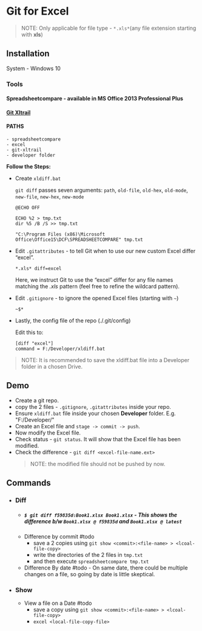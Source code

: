 # Git for Excel
> NOTE: Only applicable for file type - `*.xls*`(any file extension starting with **xls**) 

## Installation
System - Windows 10

### Tools
#### Spreadsheetcompare - available in MS Office 2013 Professional Plus
#### [Git Xltrail](https://www.xltrail.com/client)
#### PATHS
	- spreadsheetcompare
	- excel
	- git-xltrail
	- developer folder

**Follow the Steps:**
* Create `xldiff.bat`

	`git diff` passes seven arguments: `path`, `old-file`, `old-hex`, `old-mode`, `new-file`, `new-hex`, `new-mode`
	```console
	@ECHO OFF

	ECHO %2 > tmp.txt
	dir %5 /B /S >> tmp.txt

	"C:\Program Files (x86)\Microsoft Office\Office15\DCF\SPREADSHEETCOMPARE" tmp.txt
	```
* Edit `.gitattributes` - to tell Git when to use our new custom Excel differ “excel”. 
	```console
	*.xls* diff=excel
	```
	Here, we instruct Git to use the “excel” differ for any file names matching the *.xls* pattern (feel free to refine the wildcard pattern).
* Edit `.gitignore` - to ignore the opened Excel files (starting with `~`)
	```console
	~$*
	```
* Lastly, the config file of the repo (./.git/config)
	
	Edit this to:
	```console
	[diff "excel"]
    command = F:/Developer/xldiff.bat
	```
>	NOTE: It is recommended to save the xldiff.bat file into a Developer folder in a chosen Drive.


## Demo
* Create a git repo.
* copy the 2 files - `.gitignore`, `.gitattributes` inside your repo.
* Ensure `xldiff.bat` file inside your chosen **Developer** folder. E.g. "F:/Developer/"
* Create an Excel file and `stage -> commit -> push`.
* Now modify the Excel file.
* Check status - `git status`. It will show that the Excel file has been modified.
* Check the difference - `git diff <excel-file-name.ext>`
	> NOTE: the modified file should not be pushed by now.

## Commands
* ### Diff
	- ##### `$ git diff f59835d:Book1.xlsx Book1.xlsx` - This shows the difference b/w `Book1.xlsx @ f59835d` and `Book1.xlsx @ latest`
	- Difference by commit #todo
		+ save a 2 copies using `git show <commit>:<file-name> > <lcoal-file-copy>`
		+ write the directories of the 2 files in `tmp.txt`
		+ and then execute `spreadsheetcompare tmp.txt`
	- Difference By date #todo - On same date, there could be multiple changes on a file, so going by date is little skeptical.
* ### Show
	- View a file on a Date #todo
		+ save a copy using `git show <commit>:<file-name> > <lcoal-file-copy>`
		+ `excel <local-file-copy-file>`
